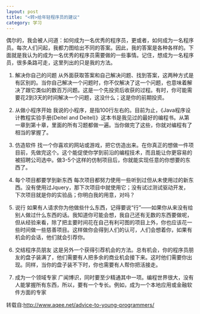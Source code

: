```yaml
---
layout: post
title: "<转>给年轻程序员的建议"
category: 学习
---
```


偶尔的，我会被人问道：如何成为一名优秀的程序员，更或者，如何成为一名程序员。每次人们问起，我都力图给出不同的答案。因此，我的答案是各种各样的。下面就是我认为的成为一名优秀的程序员需要做的一些事情。记住，想成为一名程序员，很多条路可走，这里列出的只是我的方法。

1. 解决你自己的问题
从外面获取答案和自己解决问题、找到答案，这两种方式是有区别的。当你自己解决一个问题时，你不仅解决了这一个问题，也意味着解决了跟它类似的数百万问题。这是一个先投资后收获的过程。有时，你可能需要花2到3天的时间解决一个问题，这没什么；这是你的前期投资。

2. 从做小程序开始
我说的小程序，是指100行左右的。目前为止，《Java程序设计教程实验手册(Deitel and Deitel)》这本书是我见过的最好的编程书。从第一章到第十章，里面的所有习题都做一遍。当你做完了这些，你就对编程有了相当的掌握了。

3. 仿造软件
找一个你喜欢的网站或游戏，把它仿造出来。在你真正的想做一件项目前，先做完这个。这个能促使你学到前沿的编程技术，而且能让你更容易的被招聘公司选中。做3-5个这样的仿制项目后，你就能实现任意的你想要的东西了。

4. 每个项目都要学到新东西
每次项目都努力使用一些听到过但从未使用过的新东西。没有使用过Jquery，那下次项目中就使用它；没有试过测试驱动开发，下次项目就是你的实验品；你明白我的用意，对吗？

5. 说行
如果有人请求你为他做些什么东西，记得要说“行”——如果你从来没有给别人做过什么东西的话。我知道你可能会想，我自己还有无数的东西要做呢，但从经验来看，除了把主要时间花在自己有利可图的项目上外，你也应该花一些时间做一些慈善项目。这样做你会得到人们的认可，人们会想着你，如果有机会的会话，他们就会引荐你。

6. 交结程序员朋友
这是另外一个获得引荐机会的方法。总有机会，你的程序员朋友的盘子装满了，他们需要有人把多余的商业机会接下来。这时他们需要你出现。同样，当你的盘子装不下时，你也需要有人帮你把活接走。

7. 成为一个领域专家
广闻博识，同时要至少精通其中一项。编程世界很大，没有人能掌握所有东西，所以，要有一个专长。例如，成为一个本地应用或金融软件方面的专家

转载自:http://www.aqee.net/advice-to-young-programmers/
